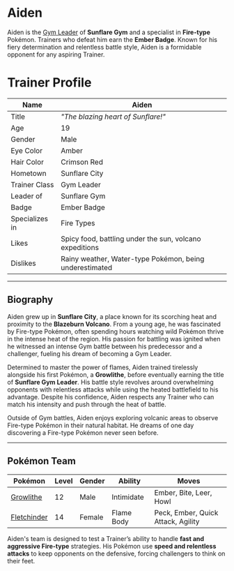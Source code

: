 # Aiden  

Aiden is the [Gym Leader](https://emeraldvoid.github.io/pokemon-scrapyard/gym%20leader) of **Sunflare Gym** and a specialist in **Fire-type** Pokémon. Trainers who defeat him earn the **Ember Badge**. Known for his fiery determination and relentless battle style, Aiden is a formidable opponent for any aspiring Trainer.  

# Trainer Profile  

| Name  | Aiden |
|--------|--------|
| Title  | *"The blazing heart of Sunflare!"* |
| Age  | 19 |
| Gender  | Male |
| Eye Color  | Amber |
| Hair Color  | Crimson Red |
| Hometown  | Sunflare City |
| Trainer Class  | Gym Leader |
| Leader of  | Sunflare Gym |
| Badge  | Ember Badge |
| Specializes in  | Fire Types |
| Likes  | Spicy food, battling under the sun, volcano expeditions |
| Dislikes  | Rainy weather, Water-type Pokémon, being underestimated |

---

## Biography  

Aiden grew up in **Sunflare City**, a place known for its scorching heat and proximity to the **Blazeburn Volcano**. From a young age, he was fascinated by Fire-type Pokémon, often spending hours watching wild Pokémon thrive in the intense heat of the region. His passion for battling was ignited when he witnessed an intense Gym battle between his predecessor and a challenger, fueling his dream of becoming a Gym Leader.  

Determined to master the power of flames, Aiden trained tirelessly alongside his first Pokémon, a **Growlithe**, before eventually earning the title of **Sunflare Gym Leader**. His battle style revolves around overwhelming opponents with relentless attacks while using the heated battlefield to his advantage. Despite his confidence, Aiden respects any Trainer who can match his intensity and push through the heat of battle.  

Outside of Gym battles, Aiden enjoys exploring volcanic areas to observe Fire-type Pokémon in their natural habitat. He dreams of one day discovering a Fire-type Pokémon never seen before.  

---

## Pokémon Team  

| Pokémon  | Level | Gender | Ability | Moves |
|----------|-------|--------|---------|-------|
| [Growlithe](https://bulbapedia.bulbagarden.net/wiki/Growlithe_(Pok%C3%A9mon)) | 12 | Male | Intimidate | Ember, Bite, Leer, Howl |
| [Fletchinder](https://bulbapedia.bulbagarden.net/wiki/Fletchinder_(Pok%C3%A9mon)) | 14 | Female | Flame Body | Peck, Ember, Quick Attack, Agility |

Aiden's team is designed to test a Trainer’s ability to handle **fast and aggressive Fire-type** strategies. His Pokémon use **speed and relentless attacks** to keep opponents on the defensive, forcing challengers to think on their feet.  
